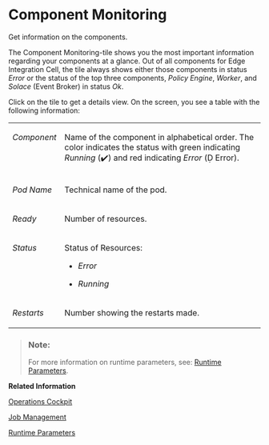 <!-- loio49f487ec05c54861a0f970e9bdc529e5 -->

<link rel="stylesheet" type="text/css" href="css/sap-icons.css"/>

# Component Monitoring

Get information on the components.

The Component Monitoring-tile shows you the most important information regarding your components at a glance. Out of all components for Edge Integration Cell, the tile always shows either those components in status *Error* or the status of the top three components, *Policy Engine*, *Worker*, and *Solace* \(Event Broker\) in status *Ok*.

Click on the tile to get a details view. On the screen, you see a table with the following information:


<table>
<tr>
<td valign="top">

*Component*

</td>
<td valign="top">

Name of the component in alphabetical order. The color indicates the status with green indicating *Running* \(:heavy_check_mark:\) and red indicating *Error* \(<span class="SAP-icons"></span> Error\).

</td>
</tr>
<tr>
<td valign="top">

*Pod Name*

</td>
<td valign="top">

Technical name of the pod.

</td>
</tr>
<tr>
<td valign="top">

*Ready*

</td>
<td valign="top">

Number of resources.

</td>
</tr>
<tr>
<td valign="top">

*Status*

</td>
<td valign="top">

Status of Resources:

-   *Error*

-   *Running* 




</td>
</tr>
<tr>
<td valign="top">

*Restarts*

</td>
<td valign="top">

Number showing the restarts made.

</td>
</tr>
</table>

> ### Note:  
> For more information on runtime parameters, see: [Runtime Parameters](runtime-parameters-63c5276.md).

**Related Information**  


[Operations Cockpit](operations-cockpit-ec0fc95.md "The Operations Cockpit is the central control point for operating edge integration cells and allows the Edge Integration Cell administrator to monitor and adjust system configurations and resources.")

[Job Management](job-management-4146fa5.md "Organize and schedule your existing system jobs, such as data store entries cleanup or trace entries cleanup, or add jobs manually.")

[Runtime Parameters](runtime-parameters-63c5276.md "Get information about the runtime parameters of your Edge Integration Cell.")

